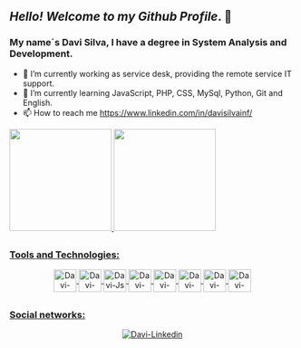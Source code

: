 ## *Hello! Welcome to my Github Profile*. 👋
### My name´s Davi Silva, I have a degree in System Analysis and Development. 


- 🔭 I’m currently working as service desk, providing the remote service IT support.
- 🌱 I’m currently learning JavaScript, PHP, CSS, MySql, Python, Git and English.
- 📫 How to reach me https://www.linkedin.com/in/davisilvainf/

<div>
  <a href="https://github.com/davisilvarj">
  <img height="180em" src="https://github-readme-stats.vercel.app/api/top-langs/?username=davisilvarj&layout=compact&langs_count=7&theme=dark"/>
  <img height="180em" src="https://github-readme-stats.vercel.app/api?username=davisilvarj&show_icons=true&theme=dark&include_all_commits=true&count_private=true"/>
</div>

##
### Tools and Technologies:
<div align="center"> 
  <img src="https://cdn.jsdelivr.net/gh/devicons/devicon/icons/php/php-original.svg" width="40" height="40" alt="Davi-Php" align="center">  
  <img src="https://cdn.jsdelivr.net/gh/devicons/devicon/icons/html5/html5-original.svg" width="40" height="40" alt="Davi-Html" align="center">         
  <img src="https://cdn.jsdelivr.net/gh/devicons/devicon/icons/javascript/javascript-original.svg" width="40" height="40" alt="Davi-Js" align="center">
  <img src="https://cdn.jsdelivr.net/gh/devicons/devicon/icons/css3/css3-original.svg" width="40" height="40" alt="Davi-Css" align="center">
  <img src="https://cdn.jsdelivr.net/gh/devicons/devicon/icons/bootstrap/bootstrap-original.svg" width="40" height="40" alt="Davi-Bootstrap" align="center">
  <img src="https://cdn.jsdelivr.net/gh/devicons/devicon/icons/mysql/mysql-original-wordmark.svg" width="40" height="40" alt="Davi-Mysql" align="center">
  <img src="https://cdn.jsdelivr.net/gh/devicons/devicon/icons/git/git-original.svg" width="40" height="40" alt="Davi-Git" align="center"/>
  <img src="https://cdn.jsdelivr.net/gh/devicons/devicon/icons/github/github-original.svg" width="40" height="40" alt="Davi-Github" align="center">
</div> 
  
##
### Social networks:
<div align="center">
  <a href="https://www.linkedin.com/in/davisilvainf/" target="_blank"><img src="https://img.shields.io/badge/-LinkedIn-%230077B5?style=for-the-badge&logo=linkedin&logoColor=white" target="_blank" alt="Davi-Linkedin" align="center"></a>   
</div>
     
